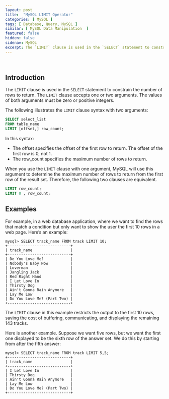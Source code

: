 ```yaml
---
layout: post
title:  "MySQL LIMIT Operator"
categories: [ MySQL ]
tags: [ Database, Query, MySQL ]
similar: [ MySQL Data Manipulation  ]
featured: false
hidden: false
sidenav: MySQL
excerpt: The `LIMIT` clause is used in the `SELECT` statement to constrain the number of rows to return.
---
```


<br />

## Introduction

The `LIMIT` clause is used in the `SELECT` statement to constrain the number of rows to return. The `LIMIT` clause accepts one or two arguments. The values of both arguments must be zero or positive integers.

The following illustrates the `LIMIT` clause syntax with two arguments:

```sql
SELECT select_list
FROM table_name
LIMIT [offset,] row_count;
```

In this syntax:

* The offset specifies the offset of the first row to return. The offset of the first row is 0, not 1.
* The row_count specifies the maximum number of rows to return.

When you use the `LIMIT` clause with one argument, MySQL will use this argument to determine the maximum number of rows to return from the first row of the result set. Therefore, the following two clauses are equivalent.

```sql
LIMIT row_count;
LIMIT 0 , row_count;
```


## Examples


For example, in a
web database application, where we want to find the rows that match a condition but
only want to show the user the first 10 rows in a web page. Here’s an example:

```
mysql> SELECT track_name FROM track LIMIT 10;
+----------------------------+
| track_name                 |
+----------------------------+
| Do You Love Me?            |
| Nobody's Baby Now          |
| Loverman                   |
| Jangling Jack              |
| Red Right Hand             |
| I Let Love In              |
| Thirsty Dog                |
| Ain't Gonna Rain Anymore   |
| Lay Me Low                 |
| Do You Love Me? (Part Two) |
+----------------------------+
```

The `LIMIT` clause in this example restricts the output to the first 10 rows, saving the
cost of buffering, communicating, and displaying the remaining 143 tracks.



Here is another example. Suppose we want five rows, but we want the first one displayed to be
the sixth row of the answer set. We do this by starting from after the fifth answer:

```
mysql> SELECT track_name FROM track LIMIT 5,5;
+----------------------------+
| track_name                 |
+----------------------------+
| I Let Love In              |
| Thirsty Dog                |
| Ain't Gonna Rain Anymore   |
| Lay Me Low                 |
| Do You Love Me? (Part Two) |
+----------------------------+
```

